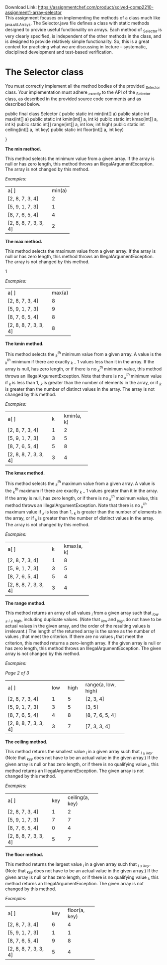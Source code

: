 Download Link: https://assignmentchef.com/product/solved-comp2210-assignment1-array-selector
<br>
This assignment focuses on implementing the methods of a class much like <sub>java.util.Arrays</sub>. The Selector.java file defines a class with static methods designed to provide useful functionality on arrays. Each method of <sub>Selector </sub>is very clearly specified, is independent of the other methods in the class, and is designed to provide relatively simple functionality. So, this is a great context for practicing what we are discussing in lecture – systematic, disciplined development and test-based verification.

<h1>The Selector class</h1>

You must correctly implement all the method bodies of the provided <sub>Selector </sub>class. Your implementation must adhere <em><sub>exactly </sub></em>to the API of the <sub>Selector </sub>class, as described in the provided source code comments and as described below.

public final class Selector { public static int    min(int[] a) public static int         max(int[] a) public static int               kmin(int[] a, int k) public static int         kmax(int[] a, int k) public static int[] range(int[] a, int low, int high) public static int    ceiling(int[] a, int key) public static int            floor(int[] a, int key)

}

<strong>The min method.</strong>

This method selects the minimum value from a given array. If the array is null or has zero length, this method throws an IllegalArgumentException. The array is not changed by this method.

<em>Examples:</em>

<table width="174">

 <tbody>

  <tr>

   <td width="126">a[ ]</td>

   <td width="47">min(a)</td>

  </tr>

  <tr>

   <td width="126">[2, 8, 7, 3, 4]</td>

   <td width="47">2</td>

  </tr>

  <tr>

   <td width="126">[5, 9, 1, 7, 3]</td>

   <td width="47">1</td>

  </tr>

  <tr>

   <td width="126">[8, 7, 6, 5, 4]</td>

   <td width="47">4</td>

  </tr>

  <tr>

   <td width="126">[2, 8, 8, 7, 3, 3, 4]</td>

   <td width="47">2</td>

  </tr>

 </tbody>

</table>

<strong>The max method.</strong>

This method selects the maximum value from a given array. If the array is null or has zero length, this method throws an IllegalArgumentException. The array is not changed by this method.

1

<em>Examples:</em>

<table width="176">

 <tbody>

  <tr>

   <td width="126">a[ ]</td>

   <td width="50">max(a)</td>

  </tr>

  <tr>

   <td width="126">[2, 8, 7, 3, 4]</td>

   <td width="50">8</td>

  </tr>

  <tr>

   <td width="126">[5, 9, 1, 7, 3]</td>

   <td width="50">9</td>

  </tr>

  <tr>

   <td width="126">[8, 7, 6, 5, 4]</td>

   <td width="50">8</td>

  </tr>

  <tr>

   <td width="126">[2, 8, 8, 7, 3, 3, 4]</td>

   <td width="50">8</td>

  </tr>

 </tbody>

</table>

<strong>The kmin method.</strong>

This method selects the <em><sub>k</sub><sup>th </sup></em>minimum value from a given array. A value is the <em><sub>k</sub><sup>th </sup></em>minimum if there are exactly <em><sub>k − </sub></em>1 values less than it in the array. If the array is null, has zero length, or if there is no <em><sub>k</sub><sup>th </sup></em>minimum value, this method throws an IllegalArgumentException. Note that there is no <em><sub>k</sub><sup>th </sup></em>minimum value if <em><sub>k </sub></em>is less than 1, <em><sub>k </sub></em>is greater than the number of elements in the array, or if <em><sub>k </sub></em>is greater than the number of distinct values in the array. The array is not changed by this method.

<em>Examples:</em>

<table width="219">

 <tbody>

  <tr>

   <td width="126">a[ ]</td>

   <td width="23">k</td>

   <td width="69">kmin(a, k)</td>

  </tr>

  <tr>

   <td width="126">[2, 8, 7, 3, 4]</td>

   <td width="23">1</td>

   <td width="69">2</td>

  </tr>

  <tr>

   <td width="126">[5, 9, 1, 7, 3]</td>

   <td width="23">3</td>

   <td width="69">5</td>

  </tr>

  <tr>

   <td width="126">[8, 7, 6, 5, 4]</td>

   <td width="23">5</td>

   <td width="69">8</td>

  </tr>

  <tr>

   <td width="126">[2, 8, 8, 7, 3, 3, 4]</td>

   <td width="23">3</td>

   <td width="69">4</td>

  </tr>

 </tbody>

</table>

<strong>The kmax method.</strong>

This method selects the <em><sub>k</sub><sup>th </sup></em>maximum value from a given array. A value is the <em><sub>k</sub><sup>th </sup></em>maximum if there are exactly <em><sub>k − </sub></em>1 values greater than it in the array. If the array is null, has zero length, or if there is no <em><sub>k</sub><sup>th </sup></em>maximum value, this method throws an IllegalArgumentException. Note that there is no <em><sub>k</sub><sup>th </sup></em>maximum value if <em><sub>k </sub></em>is less than 1, <em><sub>k </sub></em>is greater than the number of elements in the array, or if <em><sub>k </sub></em>is greater than the number of distinct values in the array. The array is not changed by this method.

<em>Examples:</em>

<table width="221">

 <tbody>

  <tr>

   <td width="126">a[ ]</td>

   <td width="23">k</td>

   <td width="72">kmax(a, k)</td>

  </tr>

  <tr>

   <td width="126">[2, 8, 7, 3, 4]</td>

   <td width="23">1</td>

   <td width="72">8</td>

  </tr>

  <tr>

   <td width="126">[5, 9, 1, 7, 3]</td>

   <td width="23">3</td>

   <td width="72">5</td>

  </tr>

  <tr>

   <td width="126">[8, 7, 6, 5, 4]</td>

   <td width="23">5</td>

   <td width="72">4</td>

  </tr>

  <tr>

   <td width="126">[2, 8, 8, 7, 3, 3, 4]</td>

   <td width="23">3</td>

   <td width="72">4</td>

  </tr>

 </tbody>

</table>

<strong>The range method.</strong>

This method returns an array of all values <em><sub>i </sub></em>from a given array such that <em><sub>low ≤ i ≤ high</sub></em>, including duplicate values. (Note that <em><sub>low </sub></em>and <em><sub>high </sub></em>do not have to be actual values in the given array, and the order of the resulting values is irrelevant.) The length of the returned array is the same as the number of values <em><sub>i </sub></em>that meet the criterion. If there are no values <em><sub>i </sub></em>that meet the criterion, this method returns a zero-length array. If the given array is null or has zero length, this method throws an IllegalArgumentException. The given array is not changed by this method.

<em>Examples:</em>

<em>Page 2 of 3</em>

<table width="321">

 <tbody>

  <tr>

   <td width="126">a[ ]</td>

   <td width="35">low</td>

   <td width="41">high</td>

   <td width="118">range(a, low, high)</td>

  </tr>

  <tr>

   <td width="126">[2, 8, 7, 3, 4]</td>

   <td width="35">1</td>

   <td width="41">5</td>

   <td width="118">[2, 3, 4]</td>

  </tr>

  <tr>

   <td width="126">[5, 9, 1, 7, 3]</td>

   <td width="35">3</td>

   <td width="41">5</td>

   <td width="118">[3, 5]</td>

  </tr>

  <tr>

   <td width="126">[8, 7, 6, 5, 4]</td>

   <td width="35">4</td>

   <td width="41">8</td>

   <td width="118">[8, 7, 6, 5, 4]</td>

  </tr>

  <tr>

   <td width="126">[2, 8, 8, 7, 3, 3, 4]</td>

   <td width="35">3</td>

   <td width="41">7</td>

   <td width="118">[7, 3, 3, 4]</td>

  </tr>

 </tbody>

</table>

<strong>The ceiling method.</strong>

This method returns the smallest value <em><sub>i </sub></em>in a given array such that <em><sub>i ≥ key</sub></em>. (Note that <em><sub>key </sub></em>does not have to be an actual value in the given array.) If the given array is null or has zero length, or if there is no qualifying value <em><sub>i</sub></em>, this method returns an IllegalArgumentException. The given array is not changed by this method.

<em>Examples:</em>

<table width="252">

 <tbody>

  <tr>

   <td width="126">a[ ]</td>

   <td width="35">key</td>

   <td width="90">ceiling(a, key)</td>

  </tr>

  <tr>

   <td width="126">[2, 8, 7, 3, 4]</td>

   <td width="35">1</td>

   <td width="90">2</td>

  </tr>

  <tr>

   <td width="126">[5, 9, 1, 7, 3]</td>

   <td width="35">7</td>

   <td width="90">7</td>

  </tr>

  <tr>

   <td width="126">[8, 7, 6, 5, 4]</td>

   <td width="35">0</td>

   <td width="90">4</td>

  </tr>

  <tr>

   <td width="126">[2, 8, 8, 7, 3, 3, 4]</td>

   <td width="35">5</td>

   <td width="90">7</td>

  </tr>

 </tbody>

</table>

<strong>The floor method.</strong>

This method returns the largest value <em><sub>i </sub></em>in a given array such that <em><sub>i ≤ key</sub></em>. (Note that <em><sub>key </sub></em>does not have to be an actual value in the given array.) If the given array is null or has zero length, or if there is no qualifying value <em><sub>i</sub></em>, this method returns an IllegalArgumentException. The given array is not changed by this method.

<em>Examples:</em>

<table width="241">

 <tbody>

  <tr>

   <td width="126">a[ ]</td>

   <td width="35">key</td>

   <td width="79">floor(a, key)</td>

  </tr>

  <tr>

   <td width="126">[2, 8, 7, 3, 4]</td>

   <td width="35">6</td>

   <td width="79">4</td>

  </tr>

  <tr>

   <td width="126">[5, 9, 1, 7, 3]</td>

   <td width="35">1</td>

   <td width="79">1</td>

  </tr>

  <tr>

   <td width="126">[8, 7, 6, 5, 4]</td>

   <td width="35">9</td>

   <td width="79">8</td>

  </tr>

  <tr>

   <td width="126">[2, 8, 8, 7, 3, 3, 4]</td>

   <td width="35">5</td>

   <td width="79">4</td>

  </tr>

 </tbody>

</table>


